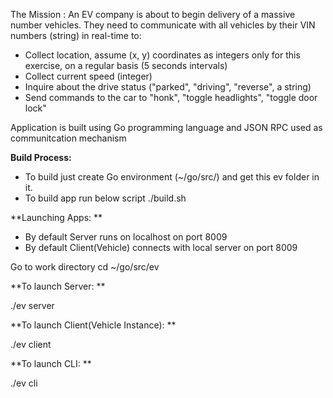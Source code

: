 
The Mission : An EV company is about to begin delivery of a massive number vehicles. They need to communicate with all vehicles by their VIN numbers (string) in real-time to:
* Collect location, assume (x, y) coordinates as integers only for this exercise, on a regular basis (5 seconds intervals)
* Collect current speed (integer)
* Inquire about the drive status ("parked", "driving", "reverse", a string)
* Send commands to the car to "honk", "toggle headlights", "toggle door lock"

Application is built using Go programming language and JSON RPC used as communitcation mechanism

**Build Process:**
- To build just create Go environment (~/go/src/) and get this ev folder in it.
- To build app run below script
  ./build.sh

**Launching Apps: **
  - By default Server runs on localhost on port 8009
  - By default Client(Vehicle) connects with local server on port 8009 

Go to work directory 
   cd ~/go/src/ev

**To launch Server: **

 ./ev server 

**To launch Client(Vehicle Instance): **

 ./ev client <Optional ServerIP:8009>

**To launch CLI: **

 ./ev cli
